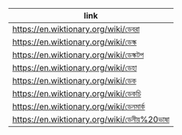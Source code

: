 |link|
|----|
|https://en.wiktionary.org/wiki/ডেবরা|
|https://en.wiktionary.org/wiki/ডেস্ক|
|https://en.wiktionary.org/wiki/ডেস্কটপ|
|https://en.wiktionary.org/wiki/ডেহা|
|https://en.wiktionary.org/wiki/ডেক|
|https://en.wiktionary.org/wiki/ডেকচি|
|https://en.wiktionary.org/wiki/ডেনমার্ক|
|https://en.wiktionary.org/wiki/ডেনীয়%20ভাষা|
